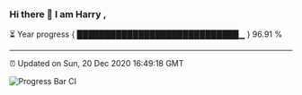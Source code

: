 ### Hi there 👋 I am Harry , 

⏳ Year progress { █████████████████████████████▁ } 96.91 %

---

⏰ Updated on Sun, 20 Dec 2020 16:49:18 GMT

![Progress Bar CI](https://github.com/duykhang68/duykhang68/workflows/Progress%20Bar%20CI/badge.svg)
